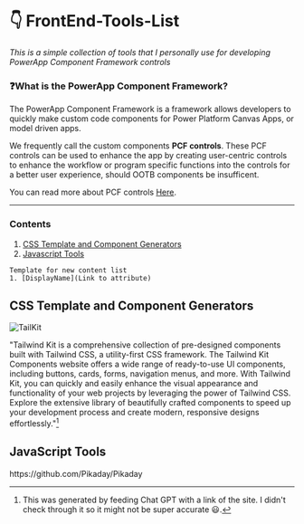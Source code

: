 # 👇 FrontEnd-Tools-List

_This is a simple collection of tools that I personally use for developing PowerApp Component Framework controls_

### ❓What is the PowerApp Component Framework?
The PowerApp Component Framework is a framework allows developers to quickly make custom code components for Power Platform Canvas Apps, or model driven apps.

We frequently call the custom components __PCF controls__. These PCF controls can be used to enhance the app by creating user-centric controls to enhance the workflow or program specific functions into the controls for a better user experience, should OOTB components be insufficent. 

You can read more about PCF controls [Here](https://learn.microsoft.com/en-us/power-apps/developer/component-framework/overview).

---

### Contents
1. [CSS Template and Component Generators](#CSS_T&C)
2. [Javascript Tools](#JavaScript_Tools) 

```
Template for new content list
1. [DisplayName](Link to attribute)
```

## CSS Template and Component Generators
<a name="CSS_T&C" />


![TailKit](https://github.com/ReuelNgo/FrontEnd-Tools-List/assets/66561673/7a0ffa5c-91f7-4beb-9721-0d75051fcd78)

"Tailwind Kit is a comprehensive collection of pre-designed components built with Tailwind CSS, a utility-first CSS framework. The Tailwind Kit Components website offers a wide range of ready-to-use UI components, including buttons, cards, forms, navigation menus, and more. With Tailwind Kit, you can quickly and easily enhance the visual appearance and functionality of your web projects by leveraging the power of Tailwind CSS. Explore the extensive library of beautifully crafted components to speed up your development process and create modern, responsive designs effortlessly."[^AI Generated]

[^AI Generated]: This was generated by feeding Chat GPT with a link of the site. I didn't check through it so it might not be super accurate 😃.





## JavaScript Tools
<a name="JavaScript_Tools" />
https://github.com/Pikaday/Pikaday

